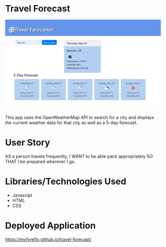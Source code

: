 # Travel Forecast

![Travel Forecast Homepage](/images/travel-forecast.jpg "Travel Forecast Homepage")

This app uses the OpenWeatherMap API to search for a city and displays the current weather data for that city as well as a 5-day forecast.

# User Story

AS a person travels frequently,
I WANT to be able pack appropriately
SO THAT I be prepared wherever I go.

# Libraries/Technologies Used

- Javascipt
- HTML
- CSS

# Deployed Application

https://myfyrefly.github.io/travel-forecast/
